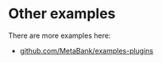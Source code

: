 # Other examples

There are more examples here:

- [github.com/MetaBank/examples-plugins](https://github.com/metabake/examples-plugins)
